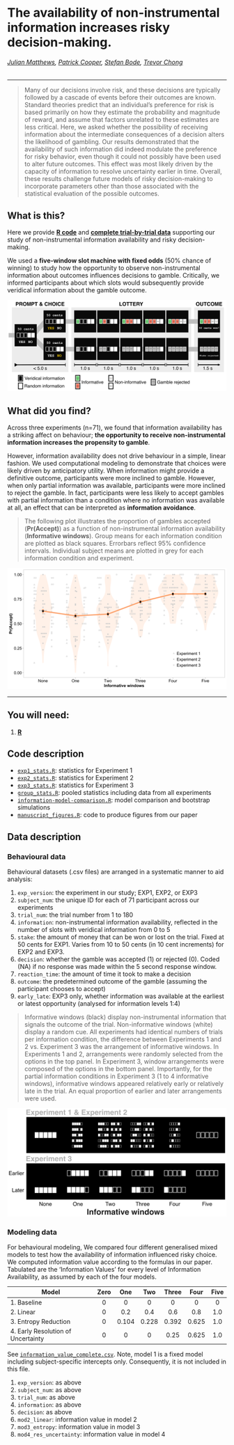 # The availability of non-instrumental information increases risky decision-making.

###### [Julian Matthews](https://twitter.com/quined_quales), [Patrick Cooper](https://twitter.com/neurocoops), [Stefan Bode](https://dlab.unimelb.edu.au/), [Trevor Chong](http://cogneuro.com.au/)

***

> Many of our decisions involve risk, and these decisions are typically followed by a cascade of events before their outcomes are known. Standard theories predict that an individual’s preference for risk is based primarily on how they estimate the probability and magnitude of reward, and assume that factors unrelated to these estimates are less critical. Here, we asked whether the possibility of receiving information about the intermediate consequences of a decision alters the likelihood of gambling. Our results demonstrated that the availability of such information did indeed modulate the preference for risky behavior, even though it could not possibly have been used to alter future outcomes. This effect was most likely driven by the capacity of information to resolve uncertainty earlier in time. Overall, these results challenge future models of risky decision-making to incorporate parameters other than those associated with the statistical evaluation of the possible outcomes.

## What is this?
Here we provide **[R code](./code/)** and **[complete trial-by-trial data](./data/)** supporting our study of non-instrumental information availability and risky decision-making. 

We used a **five-window slot machine with fixed odds** (50% chance of winning) to study how the opportunity to observe non-instrumental information about outcomes influences decisions to gamble. Critically, we informed participants about which slots would subsequently provide veridical information about the gamble outcome. 

![methods]

## What did you find?

Across three experiments (n=71), we found that information availability has a striking affect on behaviour; **the opportunity to receive non-instrumental information increases the propensity to gamble**. 

However, information availability does not drive behaviour in a simple, linear fashion. We used computational modeling to demonstrate that choices were likely driven by anticipatory utility. When information might provide a definitive outcome, participants were more inclined to gamble. However, when only partial information was available, participants were more inclined to reject the gamble. In fact, participants were less likely to accept gambles with partial information than a condition where no information was available at all, an effect that can be interpreted as **information avoidance**.

> The following plot illustrates the proportion of gambles accepted (**Pr(Accept)**) as a function of non-instrumental information availability (**Informative windows**). Group means for each information condition are plotted as black squares. Errorbars reflect 95% confidence intervals. Individual subject means are plotted in grey for each information condition and experiment. 

![results]

***

## You will need: 
1. [**R**](https://www.r-project.org/)

## Code description
* [`exp1_stats.R`](./code/exp1_stats.R): statistics for Experiment 1
* [`exp2_stats.R`](./code/exp2_stats.R): statistics for Experiment 2
* [`exp3_stats.R`](./code/exp3_stats.R): statistics for Experiment 3
* [`group_stats.R`](./code/group_stats.R): pooled statistics including data from all experiments
* [`information-model-comparison.R`](./code/information-model-comparison.R): model comparison and bootstrap simulations
* [`manuscript_figures.R`](./code/manuscript_figures.R): code to produce figures from our paper

## Data description

### Behavioural data
Behavioural datasets (.csv files) are arranged in a systematic manner to aid analysis:
1. `exp_version`: the experiment in our study; EXP1, EXP2, or EXP3
2. `subject_num`: the unique ID for each of 71 participant across our experiments
3. `trial_num`: the trial number from 1 to 180
4. `information`: non-instrumental information availability, reflected in the number of slots with veridical information from 0 to 5
5. `stake`: the amount of money that can be won or lost on the trial. Fixed at 50 cents for EXP1. Varies from 10 to 50 cents (in 10 cent increments) for EXP2 and EXP3.
6. `decision`: whether the gamble was accepted (1) or rejected (0). Coded (NA) if no response was made within the 5 second response window.
7. `reaction_time`: the amount of time it took to make a decision
8. `outcome`: the predetermined outcome of the gamble (assuming the participant chooses to accept)
9. `early_late`: EXP3 only, whether information was available at the earliest or latest opportunity (analysed for information levels 1:4)

> Informative windows (black) display non-instrumental information that signals the outcome of the trial. Non-informative windows (white) display a random cue. All experiments had identical numbers of trials per information condition, the difference between Experiments 1 and 2 vs. Experiment 3 was the arrangement of informative windows. In Experiments 1 and 2, arrangements were randomly selected from the options in the top panel. In Experiment 3, window arrangements were composed of the options in the bottom panel. Importantly, for the partial information conditions in Experiment 3 (1 to 4 informative windows), informative windows appeared relatively early or relatively late in the trial. An equal proportion of earlier and later arrangements were used.

![arrangement]

### Modeling data
For behavioural modeling, We compared four different generalised mixed models to test how the availability of information influenced risky choice. We computed information value according to the formulas in our paper. Tabulated are the ‘Information Values’ for every level of Information Availability, as assumed by each of the four models. 

| **Model**                             | Zero |  One  |  Two  | Three |  Four | Five |
|---------------------------------------|:----:|:-----:|:-----:|:-----:|:-----:|:----:|
| 1. Baseline                           | 0    | 0     | 0     | 0     | 0     | 0    |
| 2. Linear                             | 0    | 0.2   | 0.4   | 0.6   | 0.8   | 1.0  |
| 3. Entropy Reduction                  | 0    | 0.104 | 0.228 | 0.392 | 0.625 | 1.0  |
| 4. Early Resolution of Uncertainty    | 0    | 0     | 0     | 0.25  | 0.625 | 1.0  |

See [`information_value_complete.csv`](./data/information_value_complete.csv). Note, model 1 is a fixed model including subject-specific intercepts only. Consequently, it is not included in this file.
1. `exp_version`: as above
2. `subject_num`: as above
3. `trial_num`: as above
4. `information`: as above
5. `decision`: as above
6. `mod2_linear`: information value in model 2
7. `mod3_entropy`: information value in model 3
8. `mod4_res_uncertainty`: information value in model 4

[methods]: /figures/methods-figure.png
[results]: /figures/information-availability.png
[arrangement]: /figures/information-arrangement.png
